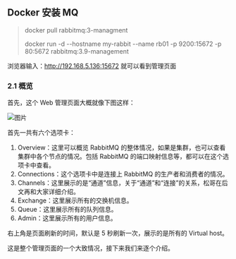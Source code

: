 ## Docker 安装 MQ

> docker pull rabbitmq:3-managment
>
> docker run -d --hostname my-rabbit --name rb01 -p 9200:15672 -p 80:5672 rabbitmq:3.9-management

浏览器输入：http://192.168.5.136:15672 就可以看到管理页面

### 2.1 概览

首先，这个 Web 管理页面大概就像下图这样：

![图片](D:/dev/local_blog/消息队列/01.RabbitMQ教程/640-16539086469776.png)

首先一共有六个选项卡：

1. Overview：这里可以概览 RabbitMQ 的整体情况，如果是集群，也可以查看集群中各个节点的情况。包括 RabbitMQ 的端口映射信息等，都可以在这个选项卡中查看。
2. Connections：这个选项卡中是连接上 RabbitMQ 的生产者和消费者的情况。
3. Channels：这里展示的是“通道”信息，关于“通道”和“连接”的关系，松哥在后文再和大家详细介绍。
4. Exchange：这里展示所有的交换机信息。
5. Queue：这里展示所有的队列信息。
6. Admin：这里展示所有的用户信息。

右上角是页面刷新的时间，默认是 5 秒刷新一次，展示的是所有的 Virtual host。

这是整个管理页面的一个大致情况，接下来我们来逐个介绍。